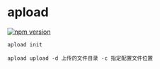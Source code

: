 # apload

[![npm version](https://badge.fury.io/js/apload.svg)](https://badge.fury.io/js/apload)

```
apload init
```

```
apload upload -d 上传的文件目录 -c 指定配置文件位置
```
